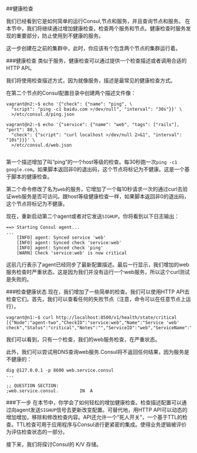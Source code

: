 ##健康检查

我们已经看到它是如何简单的运行Consul,节点和服务，并且查询节点和服务。
在本节中，我们将继续通过增加健康检查，检查两个服务和节点。健康检查时服务发现的重要部分，防止使用到不健康的服务。

这一步创建在之前的集群中，此时，你应该有个包含两个节点的集群运行着。



###健康检查
类似于服务，健康检查可以通过提供一个检查描述或者调用合适的HTTP API。

我们将使用检查描述方式，因为就像服务，描述是最常见的健康检查方式。

在第二个节点的Consul配置目录中创建两个描述文件像：


```
vagrant@n2:~$ echo '{"check": {"name": "ping", \
  "script": "ping -c1 baidu.com >/dev/null", "interval": "30s"}}' \
  >/etc/consul.d/ping.json

vagrant@n2:~$ echo '{"service": {"name": "web", "tags": ["rails"], "port": 80,\
  "check": {"script": "curl localhost >/dev/null 2>&1", "interval": "10s"}}}' \
  >/etc/consul.d/web.json


```


第一个描述增加了叫“ping”的一个host等级的检查。每30秒跑一次`ping -c1 google.com`。如果脚本返回非0的退出码，这个节点将标记为不健康。这是一个基于脚本的健康检查。

第二个命令修改了名为`web`的服务，它增加了一个每10秒请求一次的通过curl去验证web服务是否可访问。跟host等级健康检查一样，如果脚本返回非0的退出码，这个节点将标记为不健康。

现在，重新启动第二个agent或者对它发送`SIGHUP`。你将看到以下日志输出：

```
==> Starting Consul agent...
...
    [INFO] agent: Synced service 'web'
    [INFO] agent: Synced check 'service:web'
    [INFO] agent: Synced check 'ping'
    [WARN] Check 'service:web' is now critical

```


这前几行表示了agent已经同步了最新配置描述。最后一行显示，我们增加的web服务检查时严重状态。这是因为我们并没有运行一个web服务，所以这个curl测试是失败的。



###检查健康状态
现在，我们增加了一些简单的检查。我们可以使用HTTP API去检查它们。首先，我们可以查看任何的失败节点（注意，命令可以在任意节点上运行）。

```
vagrant@n1:~$ curl http://localhost:8500/v1/health/state/critical
[{"Node":"agent-two","CheckID":"service:web","Name":"Service 'web' check","Status":"critical","Notes":"","ServiceID":"web","ServiceName":"web"}]

```
我们可以看到，只有一个检查，我们的web服务检查，在严重状态。

此外，我们可以尝试用DNS查询web服务.Consul将不返回任何结果，因为服务是不健康的：

```
dig @127.0.0.1 -p 8600 web.service.consul
...

;; QUESTION SECTION:
;web.service.consul.        IN  A
```


###下一步
在本节中，你学会了如何轻松的增加健康检查。检查描述配置可以通过向agent发送`SIGHUP`信号去更新改变配置。可替代地，用HTTP API可以动态的增加增加，移除和修改检查内容。API还允许一个“死人开关”，一个基于TTL的检查。TTL检查可用于应用程序与Consul进行更紧密的集成。使得业务逻辑被评价为评估检查状态的一部分。

接下来，我们将探讨Consul的 K/V 存储。













